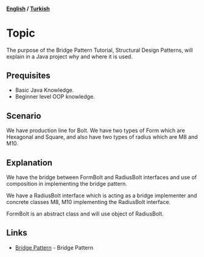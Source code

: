 #### [English](#topic) / [Turkish](#konu)
# Topic

The purpose of the Bridge Pattern Tutorial, Structural Design Patterns, will explain in a Java project why and where it is used.

## Prequisites

*   Basic Java Knowledge.
*   Beginner level OOP knowledge.

## Scenario

We have production line for Bolt. We have two types of Form which are Hexagonal and Square, and also have two types of radius which are M8 and M10. 

## Explanation

We have the bridge between FormBolt and RadiusBolt interfaces and use of composition in implementing the bridge pattern.

We have a RadiusBolt interface which is acting as a bridge implementer and concrete classes M8, M10 implementing the RadiusBolt interface. 

FormBolt is an abstract class and will use object of RadiusBolt.

## Links

* [Bridge Pattern](https://www.journaldev.com/1491/bridge-design-pattern-java) - Bridge Pattern
